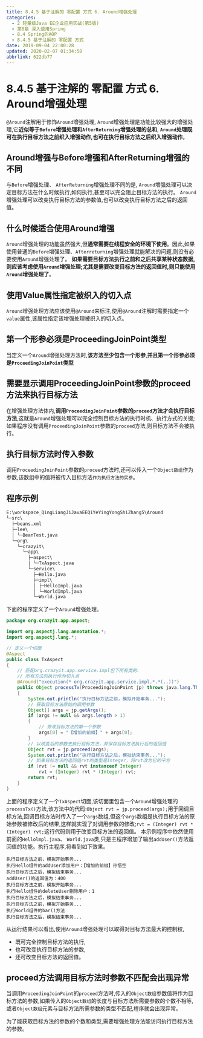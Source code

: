 ```yaml
---
title: 8.4.5 基于注解的 零配置 方式 6. Around增强处理
categories: 
  - 2 轻量级Java EE企业应用实战(第5版)
  - 第8章 深入使用Spring
  - 8.4 Spring的AOP
  - 8.4.5 基于注解的 零配置 方式
date: 2019-09-04 22:00:28
updated: 2020-02-07 01:34:58
abbrlink: 622db77
---
```

# 8.4.5 基于注解的 零配置 方式 6. Around增强处理 #
`@Around`注解用于修饰`Around`增强处理, `Around`增强处理是功能比较强大的增强处理,它**近似等于`Before`增强处理和`AfterReturning`增强处理的总和**, **`Around`处理既可在执行目标方法之前织入增强动作,也可在执行目标方法之后织入增强动作**。
## Around增强与Before增强和AfterReturning增强的不同 ##
与`Before`增强处理、 `AfterReturning`增强处理不同的是, `Around`增强处理可以决定目标方法在什么时候执行,如何执行,甚至可以完全阻止目标方法的执行。
`Around`增强处理可以改变执行目标方法的参数值,也可以改变执行目标方法之后的返回值。
## 什么时候适合使用Around增强 ##
`Around`增强处理的功能虽然强大,但**通常需要在线程安全的环境下使用**。因此,如果使用普通的`Before`增强处理、`Afterreturning`增强处理就能解决的问题,则没有必要使用`Around`增强处理了。
**如果需要目标方法执行之前和之后共享某种状态数据,则应该考虑使用`Around`增强处理;尤其是需要改变目标方法的返回值时,则只能使用`Around`增强处理了**。
## 使用Value属性指定被织入的切入点 ##
`Around`增强处理方法应该使用`@Around`来标注,使用`@Around`注解时需要指定一个`value`属性,该属性指定该增强处理被织入的切入点。
## 第一个形参必须是ProceedingJoinPoint类型 ##
当定义一个`Around`增强处理方法时,**该方法至少包含一个形参**,**并且第一个形参必须是`ProceedingJoinPoint`类型**
## 需要显示调用ProceedingJoinPoint参数的proceed方法来执行目标方法 ##
在增强处理方法体内,**调用`ProceedingJoinPoint`参数的`proceed`方法才会执行目标方法**,这就是`Around`增强处理可以完全控制目标方法的执行时机、执行方式的关键;
如果程序没有调用`ProceedingJoinPoint`参数的`proceed`方法,则目标方法不会被执行。
## 执行目标方法时传入参数 ##
调用`ProceedingJoinPoint`参数的`proceed`方法时,还可以传入一个`Object数组`作为参数,该数组中的值将被传入目标方法`作为执行方法的实参`。
## 程序示例 ##
```cmd
E:\workspace_QingLiangJiJavaEEQiYeYingYongShiZhang5\Around
└─src\
  ├─beans.xml
  ├─lee\
  │ └─BeanTest.java
  └─org\
    └─crazyit\
      └─app\
        ├─aspect\
        │ └─TxAspect.java
        └─service\
          ├─Hello.java
          ├─impl\
          │ ├─HelloImpl.java
          │ └─WorldImpl.java
          └─World.java
```
下面的程序定义了一个`Around`增强处理。
```java
package org.crazyit.app.aspect;

import org.aspectj.lang.annotation.*;
import org.aspectj.lang.*;

// 定义一个切面
@Aspect
public class TxAspect
{
    // 匹配org.crazyit.app.service.impl包下所有类的、
    // 所有方法的执行作为切入点
    @Around("execution(* org.crazyit.app.service.impl.*.*(..))")
    public Object processTx(ProceedingJoinPoint jp) throws java.lang.Throwable
    {
        System.out.println("执行目标方法之前，模拟开始事务...");
        // 获取目标方法原始的调用参数
        Object[] args = jp.getArgs();
        if (args != null && args.length > 1)
        {
            // 修改目标方法的第一个参数
            args[0] = "【增加的前缀】" + args[0];
        }
        // 以改变后的参数去执行目标方法，并保存目标方法执行后的返回值
        Object rvt = jp.proceed(args);
        System.out.println("执行目标方法之后，模拟结束事务...");
        // 如果目标方法的返回值rvt的类型是Integer，将rvt改为它的平方
        if (rvt != null && rvt instanceof Integer)
            rvt = (Integer) rvt * (Integer) rvt;
        return rvt;
    }
}
```
上面的程序定义了一个`TxAspect`切面,该切面里包含一个`Around`增强处理的`processTx()`方法,该方法中的代码:`Object rvt = jp.proceed(args);`用于回调目标方法,回调目标方法时传入了一个`args`数组,但这个`args`数组是执行目标方法的原始参数被修改后的结果,这样就实现了对调用参数的修改;`rvt = (Integer) rvt * (Integer) rvt;`这行代码则用于改变目标方法的返回值。
本示例程序中依然使用前面的`Hellolmpl.java`、 `World.java`类,只是主程序增加了输出`addUser()`方法返回值的功能。执行主程序,将看到如下效果。
```
执行目标方法之前，模拟开始事务...
执行Hello组件的addUser添加用户：【增加的前缀】孙悟空
执行目标方法之后，模拟结束事务...
addUser()的返回值为：400
执行目标方法之前，模拟开始事务...
执行Hello组件的deleteUser删除用户：1
执行目标方法之后，模拟结束事务...
执行目标方法之前，模拟开始事务...
执行World组件的bar()方法
执行目标方法之后，模拟结束事务...

```

从运行结果可以看出,使用`Around`增强处理可以取得对目标方法最大的控制权,
- 既可完全控制目标方法的执行,
- 也可改变执行目标方法的参数,
- 还可改变目标方法的返回值。

## proceed方法调用目标方法时参数不匹配会出现异常 ##
当调用`ProceedingJoinPoint`的`proceed`方法时,传入的`Object数组`参数值将作为目标方法的参数,如果传入的`Object数组`的长度与目标方法所需要参数的个数不相等,或者`Object数组`元素与目标方法所需参数的类型不匹配,程序就会出现异常。

为了能获取目标方法的参数的个数和类型,需要增强处理方法能访问执行目标方法的参数。


